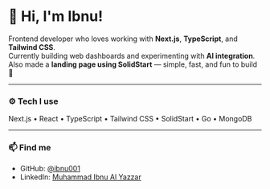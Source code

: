 # 👋 Hi, I'm Ibnu!

Frontend developer who loves working with **Next.js**, **TypeScript**, and **Tailwind CSS**.  
Currently building web dashboards and experimenting with **AI integration**.  
Also made a **landing page using SolidStart** — simple, fast, and fun to build 🚀

---

### ⚙️ Tech I use
Next.js • React • TypeScript • Tailwind CSS • SolidStart • Go • MongoDB

---

### 📫 Find me
- GitHub: [@ibnu001](https://github.com/ibnualyazzar)
- LinkedIn: [Muhammad Ibnu Al Yazzar](https://www.linkedin.com/in/muhammadibnualyazzar/)
